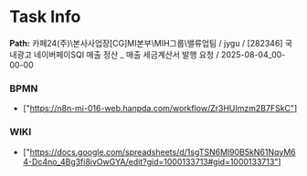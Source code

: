 # Task Info

**Path:** 카페24(주)\본사사업장\[CG]MI본부\MIH그룹\밸류업팀 / jygu / [282346] 국내광고 네이버페이SQI 매출 정산 _ 매출 세금계산서 발행 요청 / 2025-08-04_00-00-00

### BPMN
- ["https://n8n-mi-016-web.hanpda.com/workflow/Zr3HUImzm2B7FSkC"]

### WIKI
- ["https://docs.google.com/spreadsheets/d/1sgTSN6Ml90B5kN61NqyM64-Dc4no_4Bg3fi8ivOwGYA/edit?gid=1000133713#gid=1000133713"]

